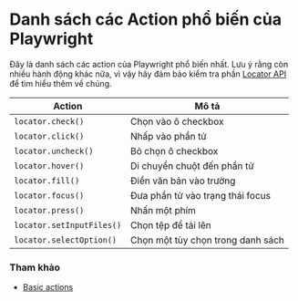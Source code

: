 # Danh sách các Action phổ biến của Playwright 

Đây là danh sách các action của Playwright phổ biến nhất. Lưu ý rằng còn nhiều hành động khác nữa, vì vậy hãy đảm bảo kiểm tra phần [Locator API](https://playwright.dev/docs/api/class-locator) để tìm hiểu thêm về chúng.

| Action                   | Mô tả                                             |
|--------------------------|---------------------------------------------------|
| `locator.check()`        | Chọn vào ô checkbox                               |
| `locator.click()`        | Nhấp vào phần tử                                  |
| `locator.uncheck()`      | Bỏ chọn ô checkbox                                |
| `locator.hover()`        | Di chuyển chuột đến phần tử                       |
| `locator.fill()`         | Điền văn bản vào trường                           |
| `locator.focus()`        | Đưa phần tử vào trạng thái focus                  |
| `locator.press()`        | Nhấn một phím                                     |
| `locator.setInputFiles()`| Chọn tệp để tải lên                               |
| `locator.selectOption()` | Chọn một tùy chọn trong danh sách                 |


### Tham khảo

- [Basic actions](https://playwright.dev/docs/writing-tests#basic-actions)